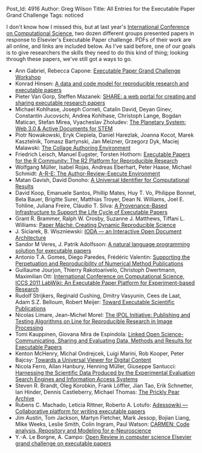 Post_Id: 4916
Author: Greg Wilson
Title: All Entries for the Executable Paper Grand Challenge
Tags: noticed

<p>I don't know how I missed this, but at last year's <a href="http://www.iccs-meeting.org/iccs2011/">International Conference on Computational Science</a>, two dozen different groups presented papers in response to Elsevier's Executable Paper challenge. PDFs of their work are all online, and links are included below. As I've said before, one of our goals is to give researchers the skills they need to do this kind of thing; looking through these papers, we've still got a ways to go.</p>
<ul>
<li>Ann Gabriel, Rebecca Capone: <a href="http://www.sciencedirect.com/science/article/pii/S1877050911001189">Executable Paper Grand Challenge Workshop</a></li>
<li>Konrad Hinsen: <a href="http://www.sciencedirect.com/science/article/pii/S1877050911001190">A data and code model for reproducible research and executable papers</a></li>
<li>Pieter Van Gorp, Steffen Mazanek: <a href="http://www.sciencedirect.com/science/article/pii/S1877050911001207">SHARE: a web portal for creating and sharing executable research papers</a></li>
<li>Michael Kohlhase, Joseph Corneli, Catalin David, Deyan Ginev, Constantin Jucovschi, Andrea Kohlhase, Christoph Lange, Bogdan Matican, Stefan Mirea, Vyacheslav Zholudev: <a href="http://www.sciencedirect.com/science/article/pii/S1877050911001219">The Planetary System: Web 3.0 &amp; Active Documents for STEM</a></li>
<li>Piotr Nowakowski, Eryk Ciepiela, Daniel Harezlak, Joanna Kocot, Marek Kasztelnik, Tomasz Bartynski, Jan Meizner, Grzegorz Dyk, Maciej Malawski: <a href="http://www.sciencedirect.com/science/article/pii/S1877050911001220">The Collage Authoring Environment</a></li>
<li>Friedrich Leisch, Manuel Eugster, Torsten Hothorn: <a href="http://www.sciencedirect.com/science/article/pii/S1877050911001232">Executable Papers for the R Community: The R2 Platform for Reproducible Research</a></li>
<li>Wolfgang M&uuml;ller, Isabel Rojas, Andreas Eberhart, Peter Haase, Michael Schmidt: <a href="http://www.sciencedirect.com/science/article/pii/S1877050911001244">A-R-E: The Author-Review-Execute Environment</a></li>
<li>Matan Gavish, David Donoho: <a href="http://www.sciencedirect.com/science/article/pii/S1877050911001256">A Universal Identifier for Computational Results</a></li>
<li>David Koop, Emanuele Santos, Phillip Mates, Huy T. Vo, Philippe Bonnet, Bela Bauer, Brigitte Surer, Matthias Troyer, Dean N. Williams, Joel E. Tohline, Juliana Freire, Cl&aacute;udio T. Silva: <a href="http://www.sciencedirect.com/science/article/pii/S1877050911001268">A Provenance-Based Infrastructure to Support the Life Cycle of Executable Papers</a></li>
<li>Grant R. Brammer, Ralph W. Crosby, Suzanne J. Matthews, Tiffani L. Williams: <a href="http://www.sciencedirect.com/science/article/pii/S187705091100127X">Paper M&aacute;ch&eacute;: Creating Dynamic Reproducible Science</a></li>
<li>J. Siciarek, B. Wiszniewski: <a href="http://www.sciencedirect.com/science/article/pii/S1877050911001281">IODA &mdash; an Interactive Open Document Architecture</a></li>
<li>Sandor M Veres, J. Patrik Adolfsson: <a href="http://www.sciencedirect.com/science/article/pii/S1877050911001293">A natural language programming solution for executable papers</a></li>
<li>Antonio T.A. Gomes, Diego Paredes, Fr&eacute;d&eacute;ric Valentin: <a href="http://www.sciencedirect.com/science/article/pii/S187705091100130X">Supporting the Perpetuation and Reproducibility of Numerical Method Publications</a></li>
<li>Guillaume Jourjon, Thierry Rakotoarivelo, Christoph Dwertmann, Maximilian Ott: <a href="http://www.sciencedirect.com/science/article/pii/S1877050911001311">International Conference on Computational Science, ICCS 2011 LabWiki: An Executable Paper Platform for Experiment-based Research</a></li>
<li>Rudolf Strijkers, Reginald Cushing, Dmitry Vasyunin, Cees de Laat, Adam S.Z. Belloum, Robert Meijer: <a href="http://www.sciencedirect.com/science/article/pii/S1877050911001323">Toward Executable Scientific Publications</a></li>
<li>Nicolas Limare, Jean-Michel Morel: <a href="http://www.sciencedirect.com/science/article/pii/S1877050911001335">The IPOL Initiative: Publishing and Testing Algorithms on Line for Reproducible Research in Image Processing</a></li>
<li>Tomi Kauppinen, Giovana Mira de Espindola: <a href="http://www.sciencedirect.com/science/article/pii/S1877050911001347">Linked Open Science-Communicating, Sharing and Evaluating Data, Methods and Results for Executable Papers</a></li>
<li>Kenton McHenry, Michal Ondrejcek, Luigi Marini, Rob Kooper, Peter Bajcsy: <a href="http://www.sciencedirect.com/science/article/pii/S1877050911001359">Towards a Universal Viewer for Digital Content</a></li>
<li>Nicola Ferro, Allan Hanbury, Henning M&uuml;ller, Giuseppe Santucci: <a href="http://www.sciencedirect.com/science/article/pii/S1877050911001360">Harnessing the Scientific Data Produced by the Experimental Evaluation Search Engines and Information Access Systems</a></li>
<li>Steven R. Brandt, Oleg Korobkin, Frank L&ouml;ffler, Jian Tao, Erik Schnetter, Ian Hinder, Dennis Castleberry, Michael Thomas: <a href="http://www.sciencedirect.com/science/article/pii/S1877050911001372">The Prickly Pear Archive</a></li>
<li>Rubens C. Machado, Leticia Rittner, Roberto A. Lotufo: <a href="http://www.sciencedirect.com/science/article/pii/S1877050911001384">Adessowiki &mdash; Collaborative platform for writing executable papers</a></li>
<li>Jim Austin, Tom Jackson, Martyn Fletcher, Mark Jessop, Bojian Liang, Mike Weeks, Leslie Smith, Colin Ingram, Paul Watson: <a href="http://www.sciencedirect.com/science/article/pii/S1877050911001396">CARMEN: Code analysis, Repository and Modeling for e-Neuroscience</a></li>
<li>Y.-A. Le Borgne, A. Campo: <a href="http://www.sciencedirect.com/science/article/pii/S1877050911001402">Open Review in computer science Elsevier grand challenge on executable papers</a></li>
</ul>
